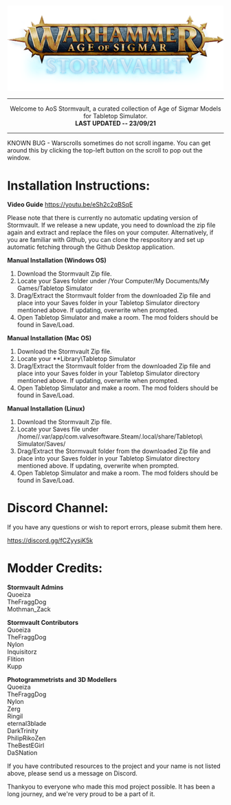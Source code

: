 <div align="center">
  <img src="https://raw.githubusercontent.com/AoS-TTS/Stormvault/main/stormvault_logo.png">
  <hr style="height:1px;border:center;;" />
</div>
<div align="center">

Welcome to AoS Stormvault, a curated collection of Age of Sigmar Models for Tabletop Simulator.<br/>
<b>LAST UPDATED -- 23/09/21</b>
</div>
<hr style="height:1px;border:center;;" />

KNOWN BUG - Warscrolls sometimes do not scroll ingame. You can get around this by clicking the top-left button on the scroll to pop out the window.

# Installation Instructions:

**Video Guide**
https://youtu.be/eSh2c2qBSqE

Please note that there is currently no automatic updating version of Stormvault. If we release a new update, you need to download the zip file again and extract and replace the files on your computer. Alternatively, if you are familiar with Github, you can clone the respository and set up automatic fetching through the Github Desktop application.

**Manual Installation (Windows OS)**
1. Download the Stormvault Zip file.
2. Locate your Saves folder under /Your Computer/My Documents/My Games/Tabletop Simulator
3. Drag/Extract the Stormvault folder from the downloaded Zip file and place into your Saves folder in your Tabletop Simulator directory mentioned above. If updating, overwrite when prompted.
4. Open Tabletop Simulator and make a room. The mod folders should be found in Save/Load.

**Manual Installation (Mac OS)**

1. Download the Stormvault Zip file.
2. Locate your **Library\Tabletop Simulator
3. Drag/Extract the Stormvault folder from the downloaded Zip file and place into your Saves folder in your Tabletop Simulator directory mentioned above. If updating, overwrite when prompted.
4. Open Tabletop Simulator and make a room. The mod folders should be found in Save/Load.

**Manual Installation (Linux)**
1. Download the Stormvault Zip file.
2. Locate your Saves file under /home/<username>/.var/app/com.valvesoftware.Steam/.local/share/Tabletop\ Simulator/Saves/
3. Drag/Extract the Stormvault folder from the downloaded Zip file and place into your Saves folder in your Tabletop Simulator directory mentioned above. If updating, overwrite when prompted.
4. Open Tabletop Simulator and make a room. The mod folders should be found in Save/Load.

  
# Discord Channel:  <br/> 
If you have any questions or wish to report errors, please submit them here.  

<a href="https://discord.gg/fCZyysjK5k">https://discord.gg/fCZyysjK5k</a>
  

# Modder Credits:<br/>
**Stormvault Admins**<br/>
  Quoeiza<br/> 
  TheFraggDog<br/> 
  Mothman_Zack<br/> 
  
**Stormvault Contributors**<br/>
  Quoeiza<br/> 
  TheFraggDog<br/> 
  Nylon<br/> 
  Inquisitorz<br/> 
  Flition<br/> 
  Kupp<br/> 
  
**Photogrammetrists and 3D Modellers**<br/>
  Quoeiza<br/> 
  TheFraggDog<br/> 
  Nylon<br/> 
  Zerg<br/> 
  Ringil<br/> 
  eternal3blade<br/> 
  DarkTrinity<br/> 
  PhilipRikoZen<br/>
  TheBestEGirl<br/>
  DaSNation<br/>

If you have contributed resources to the project and your name is not listed above, please send us a message on Discord.

Thankyou to everyone who made this mod project possible. It has been a long journey, and we're very proud to be a part of it.
